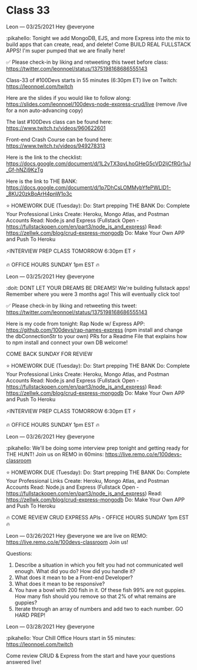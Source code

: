 # Class 33


Leon — 03/25/2021
Hey @everyone 

:pikahello:   Tonight we add MongoDB, EJS, and more Express into the mix to build apps that can create, read, and delete! Come BUILD REAL FULLSTACK APPS! I'm super pumped that we are finally here! 

✅ Please check-in by liking and retweeting this tweet before class: https://twitter.com/leonnoel/status/1375198168686555143

Class-33 of #100Devs starts in 55 minutes (6:30pm ET) live on Twitch: https://leonnoel.com/twitch

Here are the slides if you would like to follow along: https://slides.com/leonnoel/100devs-node-express-crud/live (remove /live for a non auto-advancing  copy)

The last #100Devs class can be found here: https://www.twitch.tv/videos/960622601

Front-end Crash Course can be found here: https://www.twitch.tv/videos/949278313

Here is the link to the checklist: https://docs.google.com/document/d/1L2vTX3qvLhoGHeG5cVD2ljCfRGr1uJ_Gf-hNZj9KzTg

Here is the link to THE BANK: https://docs.google.com/document/d/1p7DhCsLOMMybYfePWLlD1-_8KU20zkBoArH4pnW1o3c

⭐️ HOMEWORK DUE (Tuesday):
Do: Start prepping THE BANK
Do: Complete Your Professional Links
Create: Heroku, Mongo Atlas, and Postman Accounts
Read: Node.js and Express (Fullstack Open - https://fullstackopen.com/en/part3/node_js_and_express)
Read: https://zellwk.com/blog/crud-express-mongodb
Do: Make Your Own APP and Push To Heroku

⚡️INTERVIEW PREP  CLASS TOMORROW 6:30pm ET ⚡️

🔥  OFFICE HOURS SUNDAY 1pm EST  🔥






Leon — 03/25/2021
Hey @everyone 

:doit: DONT LET YOUR DREAMS BE DREAMS! We're building fullstack apps! Remember where you were 3 months ago! This will eventually click too!

✅ Please check-in by liking and retweeting this tweet: https://twitter.com/leonnoel/status/1375198168686555143

Here is my code from tonight:
Rap Node w/ Express APP: https://github.com/100devs/rap-names-express (npm install and change the dbConnectionStr to your own)
PRs for a Readme File that explains how to npm install and connect your own DB welcome! 

COME BACK SUNDAY FOR REVIEW

⭐️ HOMEWORK DUE (Tuesday):
Do: Start prepping THE BANK
Do: Complete Your Professional Links
Create: Heroku, Mongo Atlas, and Postman Accounts
Read: Node.js and Express (Fullstack Open - https://fullstackopen.com/en/part3/node_js_and_express)
Read: https://zellwk.com/blog/crud-express-mongodb
Do: Make Your Own APP and Push To Heroku

⚡️INTERVIEW PREP  CLASS TOMORROW 6:30pm ET ⚡️

 🔥 OFFICE HOURS SUNDAY 1pm EST  🔥





Leon — 03/26/2021
Hey @everyone 

:pikahello:   We'll be doing some interview prep tonight and getting ready for THE HUNT! Join us on REMO in 60mins: https://live.remo.co/e/100devs-classroom

⭐️ HOMEWORK DUE (Tuesday):
Do: Start prepping THE BANK
Do: Complete Your Professional Links
Create: Heroku, Mongo Atlas, and Postman Accounts
Read: Node.js and Express (Fullstack Open - https://fullstackopen.com/en/part3/node_js_and_express)
Read: https://zellwk.com/blog/crud-express-mongodb
Do: Make Your Own APP and Push To Heroku

🔥  COME REVIEW CRUD EXPRESS APIs - OFFICE HOURS SUNDAY 1pm EST  🔥




Leon — 03/26/2021
Hey @everyone we are live on REMO: https://live.remo.co/e/100devs-classroom Join us!

Questions:
1. Describe a situation in which you felt you had not communicated well enough. What did you do? How did you handle it?
2. What does it mean to be a Front-end Developer?
3. What does it mean to be responsive?
4. You have a bowl with 200 fish in it. Of these fish 99% are not guppies. How many fish should you remove so that 2% of what remains are guppies?
5. Iterate through an array of numbers and add two to each number. GO HARD PREP!




Leon — 03/28/2021
Hey @everyone 

 :pikahello:  Your Chill Office Hours start in 55 minutes: https://leonnoel.com/twitch

 Come review CRUD & Express from the start and have your questions answered live!




